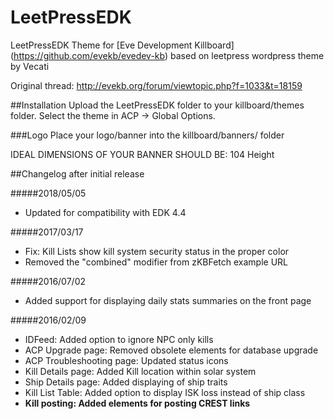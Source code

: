 # LeetPressEDK
LeetPressEDK Theme for [Eve Development Killboard] (https://github.com/evekb/evedev-kb) based on leetpress wordpress theme by Vecati

Original thread: http://evekb.org/forum/viewtopic.php?f=1033&t=18159

##Installation
Upload the LeetPressEDK folder to your killboard/themes folder. Select the theme in ACP -> Global Options.

###Logo
Place your logo/banner into the killboard/banners/ folder

IDEAL DIMENSIONS OF YOUR BANNER SHOULD BE:
104 Height

##Changelog after initial release

#####2018/05/05

* Updated for compatibility with EDK 4.4

#####2017/03/17

* Fix: Kill Lists show kill system security status in the proper color
* Removed the "combined" modifier from zKBFetch example URL

#####2016/07/02

* Added support for displaying daily stats summaries on the front page

#####2016/02/09

* IDFeed: Added option to ignore NPC only kills
* ACP Upgrade page: Removed obsolete elements for database upgrade
* ACP Troubleshooting page: Updated status icons
* Kill Details page: Added Kill location within solar system
* Ship Details page: Added displaying of ship traits
* Kill List Table: Added option to display ISK loss instead of ship class
* **Kill posting: Added elements for posting CREST links**